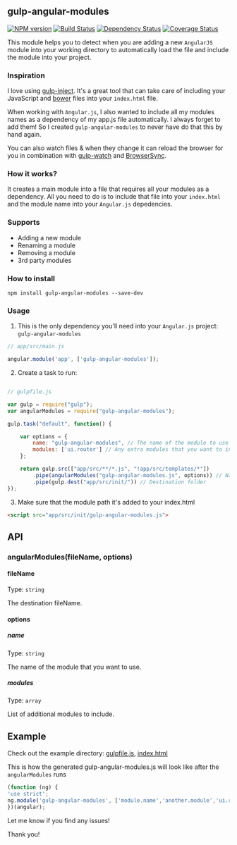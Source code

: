 ## gulp-angular-modules

[![NPM version](https://badge.fury.io/js/gulp-angular-modules.svg)](https://npmjs.org/package/gulp-angular-modules)
[![Build Status](https://travis-ci.org/yagoferrer/gulp-angular-modules.svg?branch=master)](https://travis-ci.org/yagoferrer/gulp-angular-modules)
[![Dependency Status](https://david-dm.org/yagoferrer/gulp-angular-modules.svg)](https://david-dm.org/yagoferrer/gulp-angular-modules)
[![Coverage Status](https://coveralls.io/repos/yagoferrer/gulp-angular-modules/badge.svg?branch=master)](https://coveralls.io/r/yagoferrer/gulp-angular-modules?branch=master)

This module helps you to detect when you are adding a new `AngularJS` module into your working directory to automatically load the file and include the module into your project.

### Inspiration
I love using [gulp-inject](https://github.com/klei/gulp-inject). It's a great tool that can take care of including your JavaScript and [bower](https://github.com/bower/bower) files into your `index.html` file. 

When working with `Angular.js`, I also wanted to include all my modules names as a dependency of my app.js file automatically. I always forget to add them! So I created `gulp-angular-modules` to never have do that this by hand again.

You can also watch files & when they change it can reload the browser for you in combination with [gulp-watch](https://github.com/floatdrop/gulp-watch) and [BrowserSync](https://github.com/shakyShane/browser-sync).

### How it works?

It creates a main module into a file that requires all your modules as a dependency. All you need to do is to include that file into your `index.html` and the module name into your `Angular.js` depedencies.

### Supports
- Adding a new module
- Renaming a module
- Removing a module
- 3rd party modules


### How to install
```
npm install gulp-angular-modules --save-dev
```

### Usage

1) This is the only dependency you'll need into your `Angular.js` project: `gulp-angular-modules`
```javascript
// app/src/main.js

angular.module('app', ['gulp-angular-modules']);
```


2) Create a task to run:


```javascript

// gulpfile.js

var gulp = require("gulp");
var angularModules = require("gulp-angular-modules");

gulp.task("default", function() {

    var options = {
        name: "gulp-angular-modules", // The name of the module to use in your main Angular.js
        modules: ['ui.router'] // Any extra modules that you want to include.
    };

    return gulp.src(["app/src/**/*.js", "!app/src/templates/*"])
        .pipe(angularModules("gulp-angular-modules.js", options)) // Name of the file generated
        .pipe(gulp.dest("app/src/init/")) // Destination folder
});
```

3) Make sure that the module path it's added to your index.html
```html
<script src="app/src/init/gulp-angular-modules.js">
```

## API

### angularModules(fileName, options)

#### fileName

Type: `string`

The destination fileName.

#### options

##### name

Type: `string`

The name of the module that you want to use.

##### modules

Type: `array`

List of additional modules to include.

## Example

Check out the example directory: [gulpfile.js](example/gulpfile.js), [index.html](example/index.html)


This is how the generated gulp-angular-modules.js will look like after the `angularModules` runs

```js
(function (ng) {
'use strict';
ng.module('gulp-angular-modules', ['module.name','another.module','ui.router']);
})(angular);
```

Let me know if you find any issues!

Thank you!
